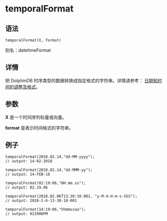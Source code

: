 # temporalFormat

## 语法

`temporalFormat(X, format)`

别名：datetimeFormat

## 详情

把 DolphinDB 时序类型的数据转换成指定格式的字符串。详情请参考： [日期和时间的调整及格式](../../progr/data_mani/format_temp_obj.md)。

## 参数

**X** 是一个时间序列标量或向量。

**format** 是表示时间格式的字符串。

## 例子

```
temporalFormat(2018.02.14,"dd-MM-yyyy");
// output: 14-02-2018

temporalFormat(2018.02.14,"dd-MMM-yy");
// output: 14-FEB-18

temporalFormat(02:19:06,"HH.mm.ss");
// output: 02.19.06

temporalFormat(2018.02.06T13:30:10.001, "y-M-d-H-m-s-SSS");
// output: 2018-2-6-13-30-10-001

temporalFormat(14:19:06,"hhmmssaa");
// output: 021906PM
```

